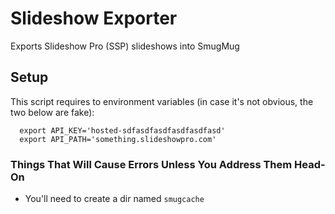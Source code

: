 # Slideshow Exporter
Exports Slideshow Pro (SSP) slideshows into SmugMug

## Setup
This script requires to environment variables (in case it's not obvious, the two below are fake):
```
  export API_KEY='hosted-sdfasdfasdfasdfasdfasd'
  export API_PATH='something.slideshowpro.com'
```

### Things That Will Cause Errors Unless You Address Them Head-On
* You'll need to create a dir named `smugcache`
